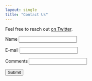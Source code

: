 ```yaml
---
layout: single
title: "Contact Us"
---
```


Feel free to reach out [on Twitter](https://twitter.com/BeABetterManOL).

<form name="contact" netlify>
<p><label>Name <input type="text" name="name" /></label></p>
<p><label>E-mail <input type="email" name="email" /></label></p>
<p><label>Comments <input type="textarea" name="name" /></label></p>
<p><button type="submit">Submit</button></p>
</form>